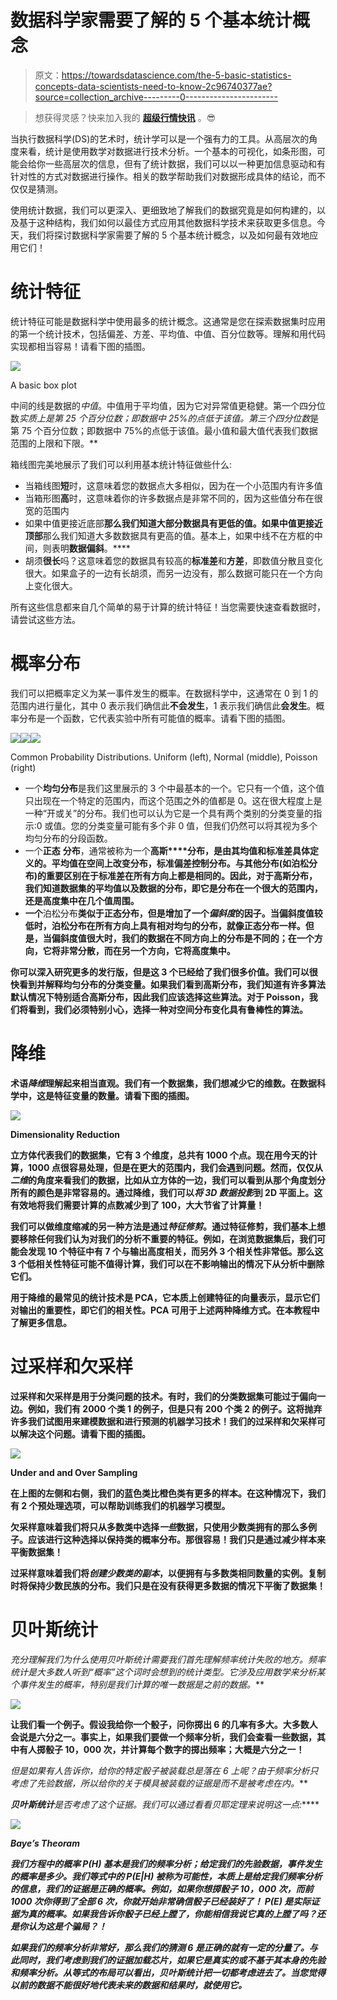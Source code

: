 # 数据科学家需要了解的 5 个基本统计概念

> 原文：<https://towardsdatascience.com/the-5-basic-statistics-concepts-data-scientists-need-to-know-2c96740377ae?source=collection_archive---------0----------------------->

> 想获得灵感？快来加入我的 [**超级行情快讯**](https://www.superquotes.co/?utm_source=mediumtech&utm_medium=web&utm_campaign=sharing) 。😎

当执行数据科学(DS)的艺术时，统计学可以是一个强有力的工具。从高层次的角度来看，统计是使用数学对数据进行技术分析。一个基本的可视化，如条形图，可能会给你一些高层次的信息，但有了统计数据，我们可以以一种更加信息驱动和有针对性的方式对数据进行操作。相关的数学帮助我们对数据形成具体的结论，而不仅仅是猜测。

使用统计数据，我们可以更深入、更细致地了解我们的数据究竟是如何构建的，以及基于这种结构，我们如何以最佳方式应用其他数据科学技术来获取更多信息。今天，我们将探讨数据科学家需要了解的 5 个基本统计概念，以及如何最有效地应用它们！

# 统计特征

统计特征可能是数据科学中使用最多的统计概念。这通常是您在探索数据集时应用的第一个统计技术，包括偏差、方差、平均值、中值、百分位数等。理解和用代码实现都相当容易！请看下图的插图。

![](img/d3e82d03ee8d2648a59d457b128c045c.png)

A basic box plot

中间的线是数据的*中值*。中值用于平均值，因为它对异常值更稳健。第一个四分位数*实质上是第 25 个百分位数；即数据中 25%的点低于该值。第三个四分位数*是第 75 个百分位数；即数据中 75%的点低于该值。最小值和最大值代表我们数据范围的上限和下限。**

箱线图完美地展示了我们可以利用基本统计特征做些什么:

*   当箱线图**短**时，这意味着您的数据点大多相似，因为在一个小范围内有许多值
*   当箱形图**高**时，这意味着你的许多数据点是非常不同的，因为这些值分布在很宽的范围内
*   如果中值更接近底部**那么我们知道大部分数据具有更低的值。如果中值更接近顶部**那么我们知道大多数数据具有更高的值。基本上，如果中线不在方框的中间，则表明**数据偏斜**。****
*   胡须**很长**吗？这意味着您的数据具有较高的**标准差**和**方差**，即数值分散且变化很大。如果盒子的一边有长胡须，而另一边没有，那么数据可能只在一个方向上变化很大。

所有这些信息都来自几个简单的易于计算的统计特征！当您需要快速查看数据时，请尝试这些方法。

# 概率分布

我们可以把概率定义为某一事件发生的概率。在数据科学中，这通常在 0 到 1 的范围内进行量化，其中 0 表示我们确信此**不会发生**，1 表示我们确信此**会发生**。概率分布是一个函数，它代表实验中所有可能值的概率。请看下图的插图。

![](img/9515ea98d814f7d132e80b6c77865784.png)![](img/b08a93ffe8875082f77dade978b0580e.png)![](img/ba52256b89985b6610ab03b5d6630745.png)

Common Probability Distributions. Uniform (left), Normal (middle), Poisson (right)

*   一个**均匀分布**是我们这里展示的 3 个中最基本的一个。它只有一个值，这个值只出现在一个特定的范围内，而这个范围之外的值都是 0。这在很大程度上是一种“开或关”的分布。我们也可以认为它是一个具有两个类别的分类变量的指示:0 或值。您的分类变量可能有多个非 0 值，但我们仍然可以将其视为多个均匀分布的分段函数。
*   一个**正态** **分布**，通常被称为一个**高斯****分布，是由其均值和标准差具体定义的。平均值在空间上改变分布，标准偏差控制分布。与其他分布(如泊松分布)的重要区别在于标准差在所有方向上都是相同的。因此，对于高斯分布，我们知道数据集的平均值以及数据的分布，即它是分布在一个很大的范围内，还是高度集中在几个值周围。**
*   **一个**泊松分布**类似于正态分布，但是增加了一个*偏斜度*的因子。当偏斜度值较低时，泊松分布在所有方向上具有相对均匀的分布，就像正态分布一样。但是，当偏斜度值很大时，我们的数据在不同方向上的分布是不同的；在一个方向，它将非常分散，而在另一个方向，它将高度集中。**

**你可以深入研究更多的发行版，但是这 3 个已经给了我们很多价值。我们可以很快看到并解释均匀分布的分类变量。如果我们看到高斯分布，我们知道有许多算法默认情况下特别适合高斯分布，因此我们应该选择这些算法。对于 Poisson，我们将看到，我们必须特别小心，选择一种对空间分布变化具有鲁棒性的算法。**

# **降维**

**术语*降维*理解起来相当直观。我们有一个数据集，我们想减少它的维数。在数据科学中，这是特征变量的数量。请看下图的插图。**

**![](img/067833ad4b2582f55b76c709ab1fe272.png)**

**Dimensionality Reduction**

**立方体代表我们的数据集，它有 3 个维度，总共有 1000 个点。现在用今天的计算，1000 点很容易处理，但是在更大的范围内，我们会遇到问题。然而，仅仅从*二维*的角度来看我们的数据，比如从立方体的一边，我们可以看到从那个角度划分所有的颜色是非常容易的。通过降维，我们可以*将 3D 数据投影*到 2D 平面上。这有效地将我们需要计算的点数减少到了 100，大大节省了计算量！**

**我们可以做维度缩减的另一种方法是通过*特征修剪*。通过特征修剪，我们基本上想要移除任何我们认为对我们的分析不重要的特征。例如，在浏览数据集后，我们可能会发现 10 个特征中有 7 个与输出高度相关，而另外 3 个相关性非常低。那么这 3 个低相关性特征可能不值得计算，我们可以在不影响输出的情况下从分析中删除它们。**

**用于降维的最常见的统计技术是 PCA，它本质上创建特征的向量表示，显示它们对输出的重要性，即它们的相关性。PCA 可用于上述两种降维方式。在本教程中了解更多信息。**

# **过采样和欠采样**

**过采样和欠采样是用于分类问题的技术。有时，我们的分类数据集可能过于偏向一边。例如，我们有 2000 个类 1 的例子，但是只有 200 个类 2 的例子。这将抛弃许多我们试图用来建模数据和进行预测的机器学习技术！我们的过采样和欠采样可以解决这个问题。请看下图的插图。**

**![](img/85a85931635f34bbae3c8bce87369826.png)**

**Under and and Over Sampling**

**在上图的左侧和右侧，我们的蓝色类比橙色类有更多的样本。在这种情况下，我们有 2 个预处理选项，可以帮助训练我们的机器学习模型。**

**欠采样意味着我们将只从多数类中选择*一些*数据，只使用少数类拥有的那么多例子。应该进行这种选择以保持类的概率分布。那很容易！我们只是通过减少样本来平衡数据集！**

**过采样意味着我们将*创建少数类的副本*，以便拥有与多数类相同数量的实例。复制时将保持少数民族的分布。我们只是在没有获得更多数据的情况下平衡了数据集！**

# **贝叶斯统计**

**充分理解我们为什么使用贝叶斯统计需要我们首先理解*频率统计*失败的地方*。频率统计是大多数人听到“概率”这个词时会想到的统计类型。它涉及应用数学来分析某个事件发生的概率，特别是我们计算的唯一数据是*之前的数据*。***

**![](img/e5abcdae86ae1ffc52e8d2d142dcc6c6.png)**

**让我们看一个例子。假设我给你一个骰子，问你掷出 6 的几率有多大。大多数人会说是六分之一。事实上，如果我们要做一个频率分析，我们会查看一些数据，其中有人掷骰子 10，000 次，并计算每个数字的掷出频率；大概是六分之一！**

**但是如果有人告诉你，给你*的*特定骰子*被*装载*总是落在 6 上呢？由于频率分析只考虑了*先验数据*，所以给你的关于模具被装载的*证据*是**而不是**被考虑在内。***

***贝叶斯统计**是否考虑了这个证据。我们可以通过看看贝耶定理来说明这一点:*****

*****![](img/718412a39fa334c65c207fbc712ceb8a.png)*****

*****Baye’s Theoram*****

*****我们方程中的概率 *P(H)* 基本是我们的频率分析；给定我们的先验数据，事件发生的概率是多少。我们等式中的 *P(E|H)* 被称为*可能性*，本质上是给定我们频率分析的信息，我们的证据是正确的概率。例如，如果你想掷骰子 10，000 次，而前 1000 次你得到了全部 6 次，你就开始非常确信骰子已经装好了！ *P(E)* 是实际证据为真的概率。如果我告诉你骰子已经上膛了，你能相信我说它真的上膛了吗？还是你认为这是个骗局？！*****

*****如果我们的频率分析非常好，那么我们的猜测 6 是正确的就有一定的分量了。与此同时，我们考虑到我们的证据加载芯片，如果它是真实的或不基于其本身的先验和频率分析。从等式的布局可以看出，贝叶斯统计把一切都考虑进去了。当您觉得以前的数据不能很好地代表未来的数据和结果时，就使用它。*****